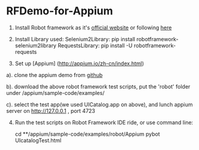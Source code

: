 RFDemo-for-Appium
=================
1. Install Robot framework as it's [official website](http://robotframework.org/)  or following [here](http://www.cnblogs.com/GGHHLL/archive/2013/06/07/3123604.html)

2. Install Library used:
   Selenium2Library: pip install robotframework-selenium2library
   RequestsLibrary: pip install -U robotframework-requests

3. Set up [Appium] (http://appium.io/zh-cn/index.html)

  a). clone the appium demo from [github](https://github.com/appium/appium)

  b). download the above robot framework test scripts, put the 'robot' folder under /appium/sample-code/examples/

  c). select the test app(we used UICatalog.app on above), and lunch appium server on http://127.0.0.1 , port 4723


4. Run the test scripts on Robot Framework IDE ride, or use command line:

    cd **/appium/sample-code/examples/robot/Appium
    pybot UIcatalogTest.html
